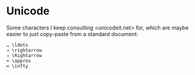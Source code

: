 Unicode
=======

Some characters I keep consulting <unicodeit.net> for, which are maybe easier to
just copy-paste from a standard document:

    … \ldots
    → \rightarrow
    ⇒ \Rightarrow
    ≈ \approx
    ∞ \infty
